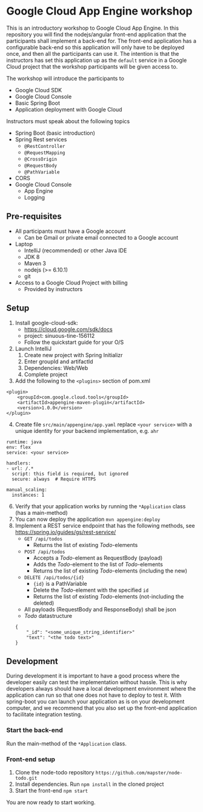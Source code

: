 # Google Cloud App Engine workshop
This is an introductory workshop to Google Cloud App Engine. In this repository you will find the nodejs/angular front-end application that the participants shall implement a back-end for. The front-end application has a configurable back-end so this application will only have to be deployed once, and then all the participants can use it. The intention is that the instructors has set this application up as the ```default``` service in a Google Cloud project that the workshop participants will be given access to.

The workshop will introduce the participants to
* Google Cloud SDK
* Google Cloud Console
* Basic Spring Boot
* Application deployment with Google Cloud

Instructors must speak about the following topics
* Spring Boot (basic introduction)
* Spring Rest services
    * ```@RestController```
    * ```@RequestMapping```
    * ```@CrossOrigin```
    * ```@RequestBody```
    * ```@PathVariable```
* CORS
* Google Cloud Console
    * App Engine
    * Logging

## Pre-requisites
* All participants must have a Google account
    * Can be Gmail or private email connected to a Google account
* Laptop
    * IntelliJ (recommended) or other Java IDE
    * JDK 8
    * Maven 3
    * nodejs (>= 6.10.1)
    * git
* Access to a Google Cloud Project with billing
    * Provided by instructors

## Setup
1. Install google-cloud-sdk:
    * https://cloud.google.com/sdk/docs
    * project: sinuous-tine-156112
    * Follow the quickstart guide for your O/S
2. Launch IntelliJ
    1. Create new project with Spring Initializr
    2. Enter groupId and artifactId
    3. Dependencies: Web/Web
    4. Complete project
3. Add the following to the ```<plugins>``` section of pom.xml
```
<plugin>
    <groupId>com.google.cloud.tools</groupId>
    <artifactId>appengine-maven-plugin</artifactId>
    <version>1.0.0</version>
</plugin>
```
4. Create file ```src/main/appengine/app.yaml``` replace ```<your service>``` with a unique identity for your backend
    implementation, e.g. ```ahr```
```
runtime: java
env: flex
service: <your service>

handlers:
- url: /.*
  script: this field is required, but ignored
  secure: always  # Require HTTPS

manual_scaling:
  instances: 1
```
6. Verify that your application works by running the ```*Application``` class (has a main-method)
6. You can now deploy the application ```mvn appengine:deploy```
7. Implement a REST service endpoint that has the following methods, see https://spring.io/guides/gs/rest-service/
    * ```GET /api/todos```
        * Returns the list of existing _Todo_-elements
    * ```POST /api/todos```
        * Accepts a _Todo_-element as RequestBody (payload)
        * Adds the _Todo_-element to the list of _Todo_-elements
        * Returns the list of existing _Todo_-elements (including the new)
    * ```DELETE /api/todos/{id}```
        * ```{id}``` is a PathVariable
        * Delete the _Todo_-element with the specified ```id```
        * Returns the list of existing _Todo_-elements (not-including the deleted)
    * All payloads (RequestBody and ResponseBody) shall be json
    * _Todo_ datastructure
    ```
    {
        "_id": "<some_unique_string_identifier>"
        "text": "<the todo text>"
    }
    ```

## Development
During development it is important to have a good process where the developer easily can test the implementation
without hassle. This is why developers always should have a local development environment where the application
can run so that one does not have to deploy to test it. With spring-boot you can launch your application as is on
your development computer, and we recommend that you also set up the front-end application to facilitate integration
testing.

### Start the back-end
Run the main-method of the ```*Application``` class.

### Front-end setup
1. Clone the node-todo repository ```https://github.com/mapster/node-todo.git```
2. Install dependencies. Run ```npm install``` in the cloned project
3. Start the front-end ```npm start```

You are now ready to start working.
